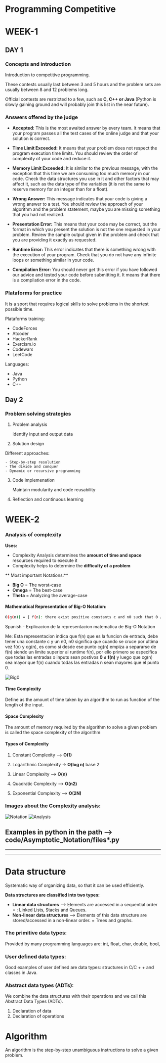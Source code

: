 # Programming Competitive

# WEEK-1

## DAY 1

### Concepts and introduction

Introduction to competitive programming.

These contests usually last between 3 and 5 hours and the problem sets are usually between 8 and 12 problems long.

Official contests are restricted to a few, such as **C, C++ or Java** (Python is slowly gaining ground and will probably join this list in the near future).

### Answers offered by the judge

+ **Accepted:** This is the most awaited answer by every team. It means that your program passes all the test cases of the online judge and that your solution is correct.

+ **Time Limit Exceeded:** It means that your problem does not respect the program execution time limits. You should review the order of complexity of your code and reduce it.

+ **Memory Limit Exceeded:** It is similar to the previous message, with the exception that this time we are consuming too much memory in our code. Check the data structures you use in it and other factors that may affect it, such as the data type of the variables (it is not the same to reserve memory for an integer than for a float).

+ **Wrong Answer:** This message indicates that your code is giving a wrong answer to a test. You should review the approach of your algorithm and the problem statement, maybe you are missing something that you had not realized.

+ **Presentation Error:** This means that your code may be correct, but the format in which you present the solution is not the one requested in your problem. Review the sample output given in the problem and check that you are providing it exactly as requested.

+ **Runtime Error:** This error indicates that there is something wrong with the execution of your program. Check that you do not have any infinite loops or something similar in your code.

+ **Compilation Error:** You should never get this error if you have followed our advice and tested your code before submitting it. It means that there is a compilation error in the code.


### Plataforms for practice

It is a sport that requires logical skills to solve problems in the shortest possible time.

Plataforms training:
- CodeForces
- Atcoder 
- HackerRank
- Exercism.io
- Codewars
- LeetCode

Languages:
- Java
- Python
- C++

## Day 2

### Problem solving strategies

1. Problem analysis

    Identify input and output data

2. Solution design

Different approaches:

    - Step-by-step resolution
    - The divide and conquer
    - Dynamic or recursive programming

3. Code implemenation

    Maintain modularity and code reusability


4. Reflection and continuous learning


# WEEK-2

### Analysis of complexity

**Uses:**

- Complexity Analysis determines the **amount of time and space** resources required to execute it
- Complexity helps to determine the **difficulty of a problem**

** Most important Notations:**

- **Big O** = The worst-case
- **Omega** = The best-case
- **Theta** = Analyzing the average-case


#### Mathematical Representation of Big-O Notation:

```bash
O(g(n)) = { f(n): there exist positive constants c and n0 such that 0 ≤ f(n) ≤ cg(n) for all n ≥ n0 }
```
Spanish - Explicacion de la representacion matematica de Big-O Notation

Me: Esta representacion indica que f(n) que es la funcion de entrada, debe tener una constante c y un n0, n0 significa que cuando se cruce por ultima vez f(n) y cg(n), es como si desde ese punto cg(n) empiza a separarse de f(n) siendo un limite superior al runtime f(n), por ello primero se especifica que todas las entradas o inputs sean postivos **0 ≤ f(n)** y luego que cg(n) sea mayor que f(n) cuando todas las entradas n sean mayores que el punto 0.

![Big0](Big0.jpg)

#### Time Complexity

 Define as the amount of time taken by an algorithm to run  as function of the length of the input.


#### Space Complexity

The amount of memory required by the algorithm to solve a given problem is called the space complexity of the algorithm


#### Types of Complexity 

1. Constant Complexity --> **O(1)**

2. Logarithmic Complexity -> **O(log n)** base 2

3. Linear Complexity --> **O(n)**

4. Quadratic Complexity --> **O(n2)**

5. Exponential Complexity --> **O(2N)**

### Images about the Complexity analysis:

![Notation](Algorithms-notation.png)
![Analysis](Analisys-Algorithm.png)

## Examples in python in the path --> code/Asymptotic_Notation/files*.py

---
---
# Data structure

Systematic way of organizing data, so that it can be used efficiently.

**Data structures are classified into two types:**
- **Linear data structures** --> Elements are accessed in a sequential order = : Linked Lists, Stacks and Queues.
- **Non-linear data structures** --> Elements of this data structure are stored/accessed in a non-linear order. = Trees and graphs.


### The primitive data types:
Provided by many programming languages are: int, float, char, double, bool,

### User defined data types:
Good examples of user defined are data types: structures in C/C + + and classes in Java.

### Abstract data types (ADTs):
We combine the data structures with their operations and we call this Abstract Data Types (ADTs).

1. Declaration of data
2. Declaration of operations














# Algorithm

An algorithm is the step-by-step unambiguous instructions to solve a given problem.


